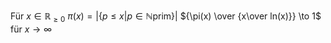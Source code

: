 Für $x \in \mathbb R_{\geq 0}$
$\pi(x) = |\{p \leq x | p \in \mathbb N\text{prim}\}|$
${\pi(x) \over {x\over ln(x)}} \to 1$ für $x \to \infty$

